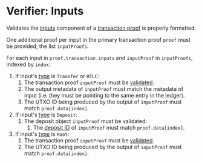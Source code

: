 Verifier: Inputs
===

Validates the [inputs](../2.%20Verifiers/Inputs.md) component of a [transaction proof](./Transaction%20Proof.md) is properly formatted.

One additional proof per input in the primary transaction proof `proof` must be provided, the list `inputProofs`.

For each input in `proof.transaction.inputs` and `inputProof` in `inputProofs`, indexed by `index`:
1. If input's [type](../1.%20Data%20Structures/Inputs.md) is `Transfer` or `HTLC`:
   1. The transaction proof `inputProof` must be [validated](./Transaction%20Proof.md).
   1. The output metadata of `inputProof` must match the metadata of input (i.e. they must be pointing to the same entry in the ledger).
   1. The UTXO ID being produced by the output of `inputProof` must match `proof.data[index]`.
1. If input's [type](../1.%20Data%20Structures/Inputs.md) is `Deposit`:
   1. The deposit object `inputProof` must be validated:
       1. The [deposit ID](./../1.%20Data%20Structures/Deposits.md) of `inputProof` must match `proof.data[index]`.
1. If input's [type](../1.%20Data%20Structures/Inputs.md) is `Root`:
   1. The transaction proof `inputProof` must be [validated](./Transaction%20Proof.md).
   1. The UTXO ID being produced by the output of `inputProof` must match `proof.data[index]`.
